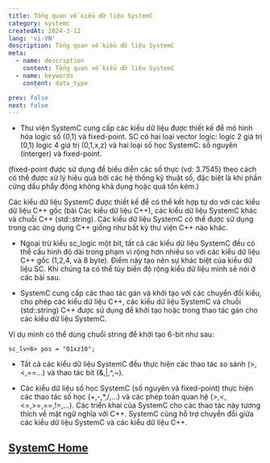 ```yaml
---
title: Tổng quan về kiểu dữ liệu SystemC
category: systemc
createdAt: 2024-3-12
lang: 'vi-VN'
description: Tổng quan về kiểu dữ liệu SystemC
meta:
  - name: description
    content: Tổng quan về kiểu dữ liệu SystemC
  - name: keywords
    content: data_type

prev: false
next: false
---
```


 * Thư viện SystemC cung cấp các kiểu dữ liệu được thiết kế để mô hình hóa logic số (0,1) và fixed-point. 
SC có hai loại vector logic: logic 2 giá trị (0,1)
                             logic 4 giá trị (0,1,x,z)
và hai loại số học SystemC: số nguyên (interger) và fixed-point.

(fixed-point được sử dụng để biểu diễn các số thực (vd: 3.7545) theo cách có thể được xử lý hiệu quả bởi các hệ thống kỹ thuật số, đặc biệt là khi phần cứng dấu phẩy động không khả dụng hoặc quá tốn kém.)

Các kiểu dữ liệu SystemC được thiết kế để có thể kết hợp tự do với các kiểu dữ liệu C++ gốc (bài Các kiểu dữ liệu C++), các kiểu dữ liệu SystemC khác và chuỗi C++ (std::string). Các kiểu dữ liệu SystemC có thể được sử dụng trong các ứng dụng C++ giống như bất kỳ thư viện C++ nào khác.

 * Ngoại trừ kiểu sc_logic một bit, tất cả các kiểu dữ liệu SystemC đều có thể cấu hình độ dài trong phạm vi rộng hơn nhiều so với các kiểu dữ liệu C++ gốc (1,2,4, và 8 byte).
Điểm này tạo nên sự khác biệt của kiểu dữ liệu SC. Khi chúng ta có thể tùy biến độ rộng kiểu dữ liệu mình sẽ nói ở các bài sau. 

 * SystemC cung cấp các thao tác gán và khởi tạo với các chuyển đổi kiểu, cho phép các kiểu dữ liệu C++, các kiểu dữ liệu SystemC và chuỗi (std::string) C++ được sử dụng để khởi tạo hoặc trong thao tác gán cho các kiểu dữ liệu SystemC.

Ví dụ mình có thể dùng chuổi string để khởi tạo 6-bit như sau:
```
sc_lv<6> pos = "01xz10";
```

 * Tất cả các kiểu dữ liệu SystemC đều thực hiện các thao tác so sánh (>,<,==...) và thao tác bit (&,|,^,~).

 *  Các kiểu dữ liệu số học SystemC (số nguyên và fixed-point) thực hiện các thao tác số học (+,-,*,/,...) và các phép toán quan hệ (>,<,<=,>=,==,!=,...). Các triển khai của SystemC cho các thao tác này tương thích về mặt ngữ nghĩa với C++. SystemC cũng hỗ trợ chuyển đổi giữa các kiểu dữ liệu SystemC và các kiểu dữ liệu C++.
 

## [SystemC Home](/danh-muc/systemc.md)

